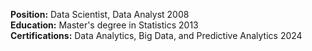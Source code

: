 
 **Position:** Data Scientist, Data Analyst        2008\
 **Education:** Master's degree in Statistics        2013\
 **Certifications:** Data Analytics, Big Data, and Predictive Analytics 2024
